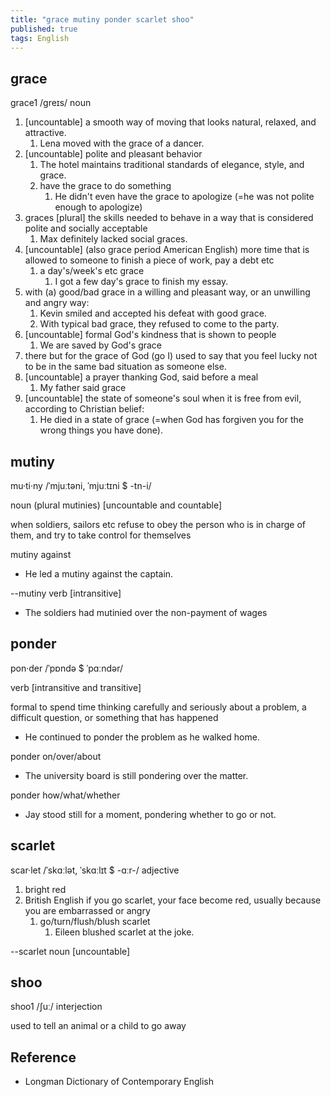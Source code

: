 ```yaml
---
title: "grace mutiny ponder scarlet shoo"
published: true
tags: English
---
```


## grace

grace1 /ɡreɪs/ noun

1. [uncountable] a smooth way of moving that looks natural, relaxed, and attractive.
   1. Lena moved with the grace of a dancer.
2. [uncountable] polite and pleasant behavior
   1. The hotel maintains traditional standards of elegance, style, and grace.
   2. have the grace to do something
      1. He didn't even have the grace to apologize (=he was not polite enough
         to apologize)
3. graces [plural] the skills needed to behave in a way that is considered
   polite and socially acceptable
   1. Max definitely lacked social graces.
4. [uncountable] (also grace period American English) more time that is allowed
   to someone to finish a piece of work, pay a debt etc
   1. a day's/week's etc grace
      1. I got a few day's grace to finish my essay.
5. with (a) good/bad grace in a willing and pleasant way, or an unwilling and
   angry way:
   1. Kevin smiled and accepted his defeat with good grace.
   2. With typical bad grace, they refused to come to the party.
6. [uncountable] formal God's kindness that is shown to people
   1. We are saved by God's grace
7. there but for the grace of God (go I) used to say that you feel lucky not to
   be in the same bad situation as someone else.
8. [uncountable] a prayer thanking God, said before a meal
   1. My father said grace
9. [uncountable] the state of someone's soul when it is free from evil,
   according to Christian belief:
   1. He died in a state of grace (=when God has forgiven you for the wrong
      things you have done).

## mutiny

mu·ti·ny /ˈmjuːtəni, ˈmjuːtɪni $ -tn-i/

noun (plural mutinies) [uncountable and countable]

when soldiers, sailors etc refuse to obey the person who is in charge of them,
and try to take control for themselves

mutiny against

- He led a mutiny against the captain.

--mutiny verb [intransitive]

- The soldiers had mutinied over the non-payment of wages

## ponder

pon·der /ˈpɒndə $ ˈpɑːndər/

verb [intransitive and transitive]

formal to spend time thinking carefully and seriously about a problem, a
difficult question, or something that has happened

- He continued to ponder the problem as he walked home.

ponder on/over/about

- The university board is still pondering over the matter.

ponder how/what/whether

- Jay stood still for a moment, pondering whether to go or not.

## scarlet

scar·let /ˈskɑːlət, ˈskɑːlɪt $ -ɑːr-/ adjective

1. bright red
2. British English if you go scarlet, your face become red, usually because you
   are embarrassed or angry
   1. go/turn/flush/blush scarlet
      1. Eileen blushed scarlet at the joke.

--scarlet noun [uncountable]

## shoo

shoo1 /ʃuː/ interjection

used to tell an animal or a child to go away

## Reference

- Longman Dictionary of Contemporary English
